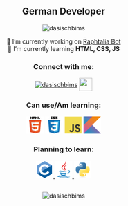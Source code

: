 <h2 align="center">German Developer</h2>

<p align="center">
  <img src="https://komarev.com/ghpvc/?username=dasischbims&label=Profile%20views&color=0e75b6&style=flat" alt="dasischbims"/>
</p>
<p align="center">
🔭 I’m currently working on <a href="https://github.com/DasIschBims/raphtalia">Raphtalia Bot</a>
  <br>
📕 I’m currently learning <b>HTML, CSS, JS</b>
</p>
<h3 align="center">Connect with me:</h3>
<p align="center">
<a href="https://twitter.com/dasischbims" target="blank">
  <img align="center" src="https://raw.githubusercontent.com/rahuldkjain/github-profile-readme-generator/master/src/images/icons/Social/twitter.svg" alt="dasischbims" height="30" width="40" /></a>
  <a href="https://discord.gg/ZURcscg" target="blank"><img align="center" src="https://discord.com/assets/3437c10597c1526c3dbd98c737c2bcae.svg" alt="" height="30" width="30"></a>
</p>

<h3 align="center">Can use/Am learning:</h3>
<p align="center">
    <a href="https://www.w3.org/html/" target="_blank">
    <img src="https://raw.githubusercontent.com/devicons/devicon/master/icons/html5/html5-original-wordmark.svg" alt="html5" width="40" height="40"/></a>
  <a href="https://www.w3schools.com/css/" target="_blank">
    <img src="https://raw.githubusercontent.com/devicons/devicon/master/icons/css3/css3-original-wordmark.svg" alt="css3" width="40" height="40"/></a>
  <a href="https://developer.mozilla.org/en-US/docs/Web/JavaScript" target="_blank">
    <img src="https://raw.githubusercontent.com/devicons/devicon/master/icons/javascript/javascript-original.svg" alt="javascript" width="40" height="40"/></a>
  <a href="https://kotlinlang.org/" target="_blank">
    <img src="https://raw.githubusercontent.com/devicons/devicon/master/icons/kotlin/kotlin-original.svg" alt="kotlin" width="40" height="40"/></a>
</p>
<h3 align="center">Planning to learn:</h3>
<p align="center">
  <a href="https://www.cprogramming.com/" target="_blank" rel="noreferrer">
    <img src="https://raw.githubusercontent.com/devicons/devicon/master/icons/c/c-original.svg" alt="c" width="40" height="40"/>
  </a>
  <a href="https://www.java.com" target="_blank" rel="noreferrer">
    <img src="https://raw.githubusercontent.com/devicons/devicon/master/icons/java/java-original.svg" alt="java" width="40" height="40"/>
  </a>
  <a href="https://www.python.org" target="_blank" rel="noreferrer">
    <img src="https://raw.githubusercontent.com/devicons/devicon/master/icons/python/python-original.svg" alt="python" width="40" height="40"/>
  </a>
</p>
<h2></h2>
<p align="center"><img src="https://github-readme-stats.vercel.app/api/top-langs?username=dasischbims&show_icons=true&theme=onedark&hide_border=true&locale=en&layout=compact" alt="dasischbims" /></p>
